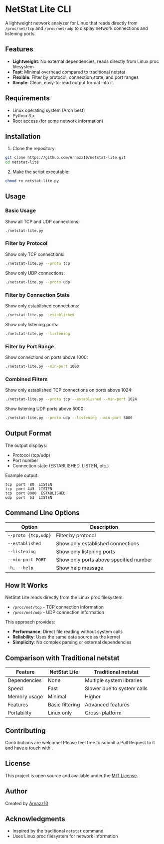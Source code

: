 # NetStat Lite CLI

A lightweight network analyzer for Linux that reads directly from `/proc/net/tcp` and `/proc/net/udp` to display network connections and listening ports.

## Features

- **Lightweight**: No external dependencies, reads directly from Linux proc filesystem
- **Fast**: Minimal overhead compared to traditional netstat
- **Flexible**: Filter by protocol, connection state, and port ranges
- **Simple**: Clean, easy-to-read output format into it.

## Requirements

- Linux operating system (Arch best)
- Python 3.x
- Root access (for some network information)

## Installation

1. Clone the repository:
```bash
git clone https://github.com/Arnazz10/netstat-lite.git
cd netstat-lite
```

2. Make the script executable:
```bash
chmod +x netstat-lite.py
```

## Usage

### Basic Usage

Show all TCP and UDP connections:
```bash
./netstat-lite.py
```

### Filter by Protocol

Show only TCP connections:
```bash
./netstat-lite.py --proto tcp
```

Show only UDP connections:
```bash
./netstat-lite.py --proto udp
```

### Filter by Connection State

Show only established connections:
```bash
./netstat-lite.py --established
```

Show only listening ports:
```bash
./netstat-lite.py --listening
```

### Filter by Port Range

Show connections on ports above 1000:
```bash
./netstat-lite.py --min-port 1000
```

### Combined Filters

Show only established TCP connections on ports above 1024:
```bash
./netstat-lite.py --proto tcp --established --min-port 1024
```

Show listening UDP ports above 5000:
```bash
./netstat-lite.py --proto udp --listening --min-port 5000
```

## Output Format

The output displays:
- Protocol (tcp/udp)
- Port number
- Connection state (ESTABLISHED, LISTEN, etc.)

Example output:
```
tcp  port  80  LISTEN
tcp  port 443  LISTEN
tcp  port 8080  ESTABLISHED
udp  port  53  LISTEN
```

## Command Line Options

| Option | Description |
|--------|-------------|
| `--proto {tcp,udp}` | Filter by protocol |
| `--established` | Show only established connections |
| `--listening` | Show only listening ports |
| `--min-port PORT` | Show only ports above specified number |
| `-h, --help` | Show help message |

## How It Works

NetStat Lite reads directly from the Linux proc filesystem:
- `/proc/net/tcp` - TCP connection information
- `/proc/net/udp` - UDP connection information

This approach provides:
- **Performance**: Direct file reading without system calls
- **Reliability**: Uses the same data source as the kernel
- **Simplicity**: No complex parsing or external dependencies

## Comparison with Traditional netstat

| Feature | NetStat Lite | Traditional netstat |
|---------|-------------|-------------------|
| Dependencies | None | Multiple system libraries |
| Speed | Fast | Slower due to system calls |
| Memory usage | Minimal | Higher |
| Features | Basic filtering | Advanced features |
| Portability | Linux only | Cross-platform |

## Contributing

Contributions are welcome! Please feel free to submit a Pull Request to it and have a touch with .

## License

This project is open source and available under the [MIT License](LICENSE).

## Author

Created by [Arnazz10](https://github.com/Arnazz10)

## Acknowledgments

- Inspired by the traditional `netstat` command
- Uses Linux proc filesystem for network information

